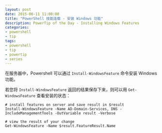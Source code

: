 ```yaml
---
layout: post
date: 2015-06-11 11:00:00
title: "PowerShell 技能连载 - 安装 Windows 功能"
description: PowerTip of the Day - Installing Windows Features
categories:
- powershell
- tip
tags:
- powershell
- tip
- powertip
- series
---
```

在服务器中，Powershell 可以通过 `Install-WindowsFeature` 命令安装 Windows 功能。

若您将 `Install-WindowsFeature` 返回的结果保存下来，则可以用 `Get-WindowsFeature` 查看安装的状态：

    # install features on server and save result in $result
    Install-WindowsFeature -Name AD-Domain-Services, DNS -IncludeManagementTools -OutVariable result -Verbose
    
    # view the result of your change
    Get-WindowsFeature -Name $result.FeatureResult.Name

<!--本文国际来源：[Installing Windows Features](http://community.idera.com/powershell/powertips/b/tips/posts/installing-windows-features)-->
